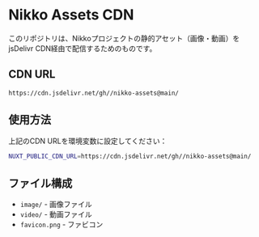 # Nikko Assets CDN

このリポジトリは、Nikkoプロジェクトの静的アセット（画像・動画）をjsDelivr CDN経由で配信するためのものです。

## CDN URL

```
https://cdn.jsdelivr.net/gh//nikko-assets@main/
```

## 使用方法

上記のCDN URLを環境変数に設定してください：

```bash
NUXT_PUBLIC_CDN_URL=https://cdn.jsdelivr.net/gh//nikko-assets@main/
```

## ファイル構成

- `image/` - 画像ファイル
- `video/` - 動画ファイル
- `favicon.png` - ファビコン
